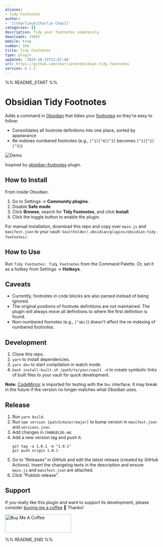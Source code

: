 ```yaml
---
aliases:
- Tidy Footnotes
author:
- '[[charliecm|Charlie Chao]]'
categories: []
description: Tidy your footnotes seamlessly.
downloads: 15992
mobile: true
number: 164
title: Tidy Footnotes
type: plugin
updated: '2024-10-15T12:47:48'
url: https://github.com/charliecm/obsidian-tidy-footnotes
version: 0.1.2
---
```


%% README_START %%

# Obsidian Tidy Footnotes

Adds a command in [Obsidian](https://obsidian.md) that tidies your [footnotes](https://help.obsidian.md/How+to/Format+your+notes#Footnotes) so they're easy to follow:

- Consolidates all footnote definitions into one place, sorted by appearance
- Re-indexes numbered footnotes (e.g., `[^1][^4][^2]` becomes `[^1][^2][^3]`)

![Demo](https://raw.githubusercontent.com/charliecm/obsidian-tidy-footnotes/main/demo.gif)

Inspired by [obsidian-footnotes](https://github.com/akaalias/obsidian-footnotes) plugin.

## How to Install

From inside Obsidian:
1. Go to Settings → **Community plugins**.
2. Disable **Safe mode**.
3. Click **Browse**, search for **Tidy Footnotes**, and click **Install**.
4. Click the toggle button to enable the plugin.

For manual installation, download this repo and copy over `main.js` and `manifest.json` to your vault: `VaultFolder/.obsidian/plugins/obsidian-tidy-footnotes/`.

## How to Use

Run `Tidy Footnotes: Tidy Footnotes` from the Command Palette. Or, set it as a hotkey from Settings → **Hotkeys**.

## Caveats

- Currently, footnotes in code blocks are also parsed instead of being ignored.
- The original positions of footnote definitions are not maintained. The plugin will always move all definitions to where the first definition is found.
- Non-numbered foonotes (e.g., `[^abc]`) doesn't affect the re-indexing of numbered footnotes.

## Development

1. Clone this repo.
2. `yarn` to install dependencies.
3. `yarn dev` to start compilation in watch mode.
4. `bash install-built.sh /path/to/your/vault -d` to create symbolic links of built files to your vault for quick development.

**Note:** [CodeMirror](https://github.com/codemirror/CodeMirror) is imported for testing with the `Doc` interface. It may break in the future if the version no longer matches what Obsidian uses.

## Release

1. Run `yarn build`.
2. Run `npm version [patch/minor/major]` to bump version in `manifest.json` and `versions.json`.
3. Add changes in `CHANGELOG.md`.
4. Add a new version tag and push it.
    ```
    git tag -a 1.0.1 -m "1.0.1"
    git push origin 1.0.1
    ```
5. Go to “Releases” in GitHub and edit the latest release (created by GitHub Actions). Insert the changelog texts in the description and ensure `main.js` and `manifest.json` are attached. 
6. Click “Publish release”.

## Support

If you really like this plugin and want to support its development, please consider [buying me a coffee](https://www.buymeacoffee.com/charliecm) 🙂 Thanks!

<a href="https://www.buymeacoffee.com/charliecm" target="_blank"><img src="https://cdn.buymeacoffee.com/buttons/v2/default-yellow.png" alt="Buy Me A Coffee" width="217" height="60" /></a>


%% README_END %%